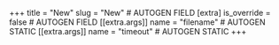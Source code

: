 +++
title = "New"
slug = "New" # AUTOGEN FIELD
[extra]
is_override = false # AUTOGEN FIELD
[[extra.args]]
name = "filename" # AUTOGEN STATIC
[[extra.args]]
name = "timeout" # AUTOGEN STATIC
+++